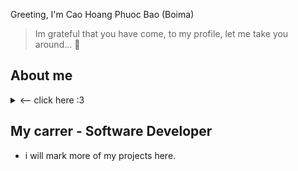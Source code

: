 Greeting, I'm Cao Hoang Phuoc Bao (Boima)

> Im grateful that you have come, to my profile, let me take you around... :wave:

About me 
---
<details>
  <summary> <-- click here :3 </summary>
  
  - My name is Cao Hoang Phuoc Bao, born in 2005 in a lovely small town in Thua Thien Hue, Vietnam.  
  
  - I am currently studying at VKU University. A place where people united together, working toward their dreams, and bring magic from imagination to real life.

  - If there are words that express myself, they would be: Enthusiastic, Intuitive, Decisive, and sometimes a little Over-Emotional_ist. 😉

  - Dog Lover.
  <picture>
    <img alt="Hello :3" src="https://images.pexels.com/photos/406014/pexels-photo-406014.jpeg?auto=compress&cs=tinysrgb&w=1260&h=750&dpr=2">
  </picture>
</details>

My carrer - Software Developer
---
- i will mark more of my projects here.
